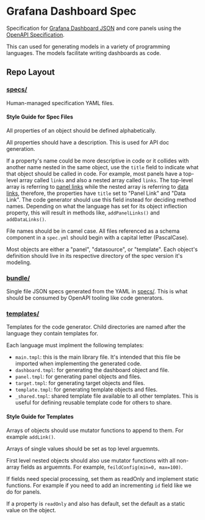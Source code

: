 # Grafana Dashboard Spec

Specification for [Grafana Dashboard
JSON](https://grafana.com/docs/grafana/latest/reference/dashboard/) and core
panels using the [OpenAPI
Specification](https://github.com/OAI/OpenAPI-Specification).

This can used for generating models in a variety of programming languages. The
models facilitate writing dashboards as code.

## Repo Layout

### [specs/](./specs)

Human-managed specification YAML files.

#### Style Guide for Spec Files

All properties of an object should be defined alphabetically.

All properties should have a description. This is used for API doc generation.

If a property's name could be more descriptive in code or it collides with
another name nested in the same object, use the `title` field to indicate what
that object should be called in code. For example, most panels have a top-level
array called `links` and also a nested array called `links`. The top-level array
is referring to [panel
links](https://grafana.com/docs/grafana/latest/linking/panel-links/) while the
nested array is referring to [data
links](https://grafana.com/docs/grafana/latest/linking/data-links/), therefore,
the properties have `title` set to "Panel Link" and "Data Link". The code
generator should use this field instead for deciding method names. Depending on
what the language has set for its object inflection property, this will result
in methods like, `addPanelLinks()` and `addDataLinks()`.

File names should be in camel case. All files referenced as a schema component
in a `spec.yml` should begin with a capital letter (PascalCase).

Most objects are either a "panel", "datasource", or "template". Each object's
definition should live in its respective directory of the spec version it's
modeling.

### [bundle/](./bundle)

Single file JSON specs generated from the YAML in [specs/](./specs). This is
what should be consumed by OpenAPI tooling like code generators.

### [templates/](./templates)

Templates for the code generator. Child directories are named after the language
they contain templates for.

Each language must implment the following templates:

* `main.tmpl`: this is the main library file. It's intended that this file be
  imported when implementing the generated code.
* `dashboard.tmpl`: for generating the dashboard object and file.
* `panel.tmpl`: for generating panel objects and files.
* `target.tmpl`: for generating target objects and files.
* `template.tmpl`: for generating template objects and files.
* `_shared.tmpl`: shared template file available to all other templates. This is
  useful for defining reusable template code for others to share.

#### Style Guide for Templates

Arrays of objects should use mutator functions to append to them. For example
`addLink()`.

Arrays of single values should be set as top level arguemnts.

First level nested objects should also use mutator functions with all non-array
fields as arguemnts. For example, `feildConfig(min=0, max=100)`.

If fields need special processing, set them as readOnly and implement static
functions. For example if you need to add an incrementing `id` field like we do
for panels.

If a property is `readOnly` and also has default, set the default as a static
value on the object.
